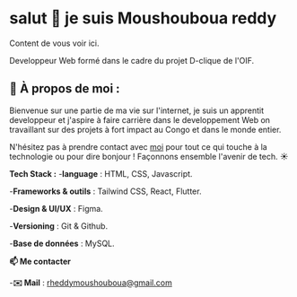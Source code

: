 # salut 👋 **je suis Moushouboua reddy**

Content de vous voir ici.

Developpeur Web formé dans le cadre du projet D-clique de l'OIF.

## 🚀 À propos de moi :
Bienvenue sur une partie de ma vie sur l'internet, je suis un apprentit developpeur et j'aspire à faire carrière dans le developpement Web on travaillant sur des projets à fort impact au Congo et dans le monde entier.

N'hésitez pas à prendre contact avec [moi](#) pour tout ce qui touche à la technologie ou pour dire bonjour ! Façonnons ensemble l'avenir de tech. ☀️

**Tech Stack :**
-**language** : HTML, CSS, Javascript.

-**Frameworks & outils** : Tailwind CSS, React, Flutter.

-**Design & UI/UX** : Figma. 

-**Versioning** : Git & Github.

-**Base de données** : MySQL.

**📫 Me contacter**

-**✉️ Mail** : rheddymoushouboua@gmail.com

